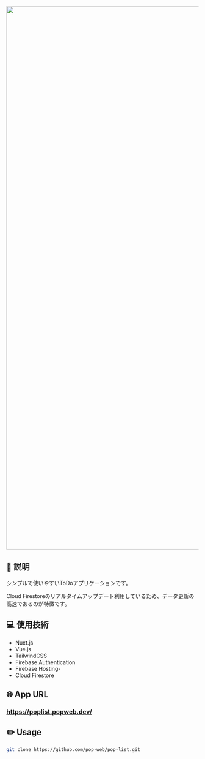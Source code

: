 <div align="center">
<img width="1420" alt="poplist_ss" src="https://user-images.githubusercontent.com/68140953/101583461-e4622800-3a1e-11eb-8be5-a127b4c94a47.png">
</div>

## 📗 説明
シンプルで使いやすいToDoアプリケーションです。 

Cloud Firestoreのリアルタイムアップデート利用しているため、データ更新の高速であるのが特徴です。

## 💻 使用技術
- Nuxt.js
- Vue.js
- TailwindCSS
- Firebase Authentication
- Firebase Hosting- 
- Cloud Firestore

## 🌐 App URL

### **https://poplist.popweb.dev/**

##  ✏️  Usage
```bash
git clone https://github.com/pop-web/pop-list.git
```
